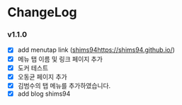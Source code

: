 # ChangeLog

### v1.1.0
- [x] add menutap link ([shims94](https://shims94.github.io/)https://shims94.github.io/)
- [x] 메뉴 탭 이름 및 링크 페이지 추가
- [x] 도커 테스트
- [x] 오동균 페이지 추가
- [x] 김범수의 탭 메뉴를 추가하였습니다.
- [x] add blog shims94
